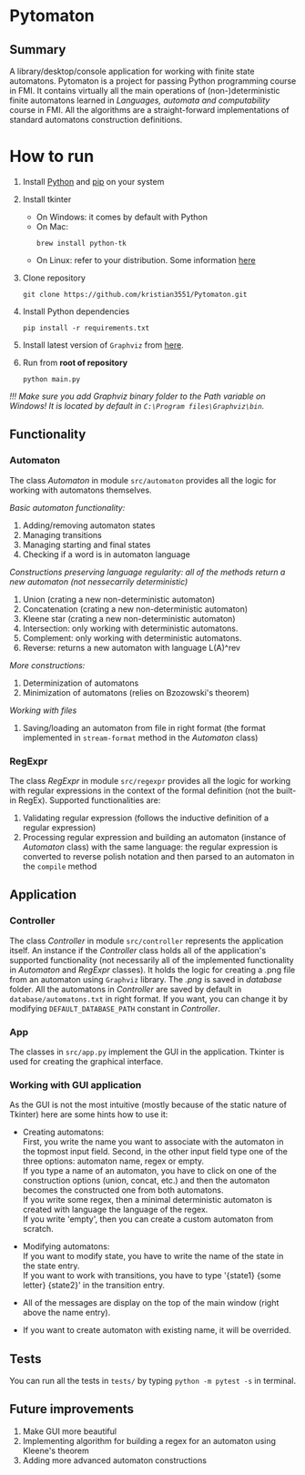 # Pytomaton
## Summary
A library/desktop/console application for working with finite state automatons. Pytomaton is a project for passing Python programming course in FMI. It contains virtually all the main operations of (non-)deterministic finite automatons learned in *Languages, automata and computability* course in FMI. All the algorithms are a straight-forward implementations of standard automatons construction definitions. 

# How to run

1. Install [Python](https://www.python.org/downloads/) and [pip](https://pip.pypa.io/en/stable/installation/) on your system
2. Install tkinter
    - On Windows: it comes by default with Python
    - On Mac:
      ```
      brew install python-tk
      ```
    - On Linux: refer to your distribution. Some information [here](https://stackoverflow.com/a/25905642/12036073)
3. Clone repository
    ```
    git clone https://github.com/kristian3551/Pytomaton.git
    ```
4. Install Python dependencies
    ```
    pip install -r requirements.txt
    ```
5. Install latest version of `Graphviz` from [here](https://graphviz.org/download/).

6. Run from **root of repository**
    ```
    python main.py
    ```
*!!! Make sure you add Graphviz binary folder to the Path variable on Windows! It is located by default in `C:\Program files\Graphviz\bin`.*
## Functionality

### Automaton
The class *Automaton* in module `src/automaton` provides all the logic for working with automatons themselves.

*Basic automaton functionality:*
1. Adding/removing automaton states
2. Managing transitions
3. Managing starting and final states
4. Checking if a word is in automaton language  

*Constructions preserving language regularity: all of the methods return a new automaton (not nessecarrily deterministic)*
1. Union (crating a new non-deterministic automaton)
2. Concatenation (crating a new non-deterministic automaton)
3. Kleene star (crating a new non-deterministic automaton)
4. Intersection: only working with deterministic automatons.
5. Complement: only working with deterministic automatons.
6. Reverse: returns a new automaton with language L(A)^rev

*More constructions:*  
1. Determinization of automatons
2. Minimization of automatons (relies on Bzozowski's theorem)

*Working with files*  
1. Saving/loading an automaton from file in right format (the format implemented in `stream-format` method in the *Automaton* class)

### RegExpr
The class *RegExpr* in module `src/regexpr` provides all the logic for working with regular expressions in the context of the formal definition (not the built-in RegEx).
Supported functionalities are:  
1. Validating regular expression (follows the inductive definition of a regular expression)
2. Processing regular expression and building an automaton (instance of *Automaton* class) with the same language: the regular expression is converted to reverse polish notation and then parsed to an automaton in the `compile` method

## Application

### Controller
The class *Controller* in module `src/controller` represents the application itself. An instance if the *Controller* class holds all of the application's supported functionality (not necessarily all of the implemented functionality in *Automaton* and *RegExpr* classes). It holds the logic for creating a .png file from an automaton using `Graphviz` library. The *.png* is saved in *database* folder. All the automatons in *Controller* are saved by default in `database/automatons.txt` in right format. If you want, you can change it by modifying `DEFAULT_DATABASE_PATH` constant in *Controller*.

### App
The classes in `src/app.py` implement the GUI in the application. Tkinter is used for creating the graphical interface.

### Working with GUI application
As the GUI is not the most intuitive (mostly because of the static nature of Tkinter) here are some hints how to use it:  
* Creating automatons:  
First, you write the name you want to associate with the automaton in the topmost input field. Second, in the other input field type one of the three options: automaton name, regex or empty.  
If you type a name of an automaton, you have to click on one of the construction options (union, concat, etc.) and then the automaton becomes the constructed one from both automatons.  
If you write some regex, then a minimal deterministic automaton is created with language the language of the regex.   
If you write 'empty', then you can create a custom automaton from scratch.

* Modifying automatons:  
If you want to modify state, you have to write the name of the state in the state entry.  
If you want to work with transitions, you have to type '{state1} {some letter} {state2}' in the transition entry.
* All of the messages are display on the top of the main window (right above the name entry).
* If you want to create automaton with existing name, it will be overrided.

## Tests
You can run all the tests in `tests/` by typing `python -m pytest -s` in terminal.

## Future improvements
1. Make GUI more beautiful
2. Implementing algorithm for building a regex for an automaton using Kleene's theorem
3. Adding more advanced automaton constructions
